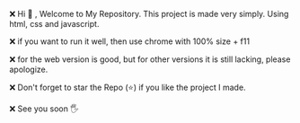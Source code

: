 ❌ Hi 👋 , Welcome to My Repository. This project is made very simply. Using html, css and javascript.

❌ if you want to run it well, then use chrome with 100% size + f11

❌ for the web version is good, but for other versions it is still lacking, please apologize.

❌ Don't forget to star the Repo (⭐) if you like the project I made.

❌ See you soon 🖐